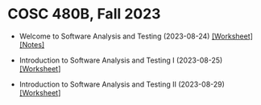 # COSC 480B, Fall 2023

- Welcome to Software Analysis and Testing (2023-08-24) [[Worksheet]](./notes/8_24.pdf) [[Notes]](./answers/8_24_answers.pdf)

- Introduction to Software Analysis and Testing I (2023-08-25) [[Worksheet]](./notes/8_25.pdf) 

- Introduction to Software Analysis and Testing II (2023-08-29) [[Worksheet]](./notes/8_29.pdf) 


